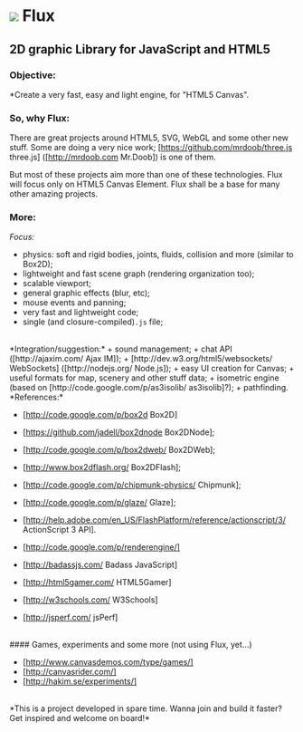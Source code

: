 ![](http://jsflux.googlecode.com/svn/trunk/flux_logo.jpg) Flux 
==============================================================

## 2D graphic Library for JavaScript and HTML5



### Objective:
*Create a very fast, easy and light engine, for "HTML5 Canvas".
<br />
### So, why Flux:
There are great projects around HTML5, SVG, WebGL and some other new stuff. Some are doing a very nice work; [https://github.com/mrdoob/three.js three.js] ([http://mrdoob.com Mr.Doob]) is one of them.

But most of these projects aim more than one of these technologies. Flux will focus only on HTML5 Canvas Element. Flux shall be a base for many other amazing projects.
<br />
### More:

*Focus:*

+ physics: soft and rigid bodies, joints, fluids, collision and more (similar to Box2D);
+ lightweight and fast scene graph (rendering organization too);
+ scalable viewport; 
+ general graphic effects (blur, etc);
+ mouse events and panning;
+ very fast and lightweight code;
+ single (and closure-compiled)`.js` file;

<br />
*Integration/suggestion:*
+ sound management;
+ chat API ([http://ajaxim.com/ Ajax IM]);
+ [http://dev.w3.org/html5/websockets/ WebSockets] ([http://nodejs.org/ Node.js]);
+ easy UI creation for Canvas;
+ useful formats for map, scenery and other stuff data;
+ isometric engine (based on [http://code.google.com/p/as3isolib/ as3isolib]?);
+ pathfinding.

<br />
*References:*

+ [http://code.google.com/p/box2d Box2D]
+ [https://github.com/jadell/box2dnode Box2DNode];
+ [http://code.google.com/p/box2dweb/ Box2DWeb];
+ [http://www.box2dflash.org/ Box2DFlash];
+ [http://code.google.com/p/chipmunk-physics/ Chipmunk];
+ [http://code.google.com/p/glaze/ Glaze];
+ [http://help.adobe.com/en_US/FlashPlatform/reference/actionscript/3/ ActionScript 3 API].
+ [http://code.google.com/p/renderengine/]

+ [http://badassjs.com/ Badass JavaScript]
+ [http://html5gamer.com/ HTML5Gamer]
+ [http://w3schools.com/ W3Schools]
+ [http://jsperf.com/ jsPerf]

<br/>
#### Games, experiments and some more (not using Flux, yet...)

+ [http://www.canvasdemos.com/type/games/]
+ [http://canvasrider.com/]
+ [http://hakim.se/experiments/]

<br />
*This is a project developed in spare time. Wanna join and build it faster? Get inspired and welcome on board!*
